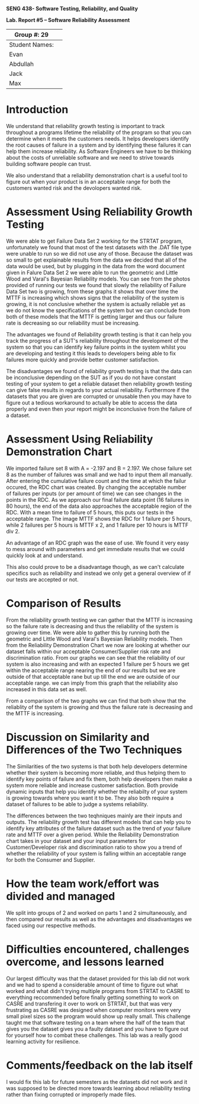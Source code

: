 **SENG 438- Software Testing, Reliability, and Quality**

**Lab. Report \#5 – Software Reliability Assessment**

| Group \#: 29      |     |
| -------------- | --- |
| Student Names: |     |
| Evan                |   
| Abdullah            |   
| Jack                |   
| Max                 | 

# Introduction
We understand that reliability growth testing is important to track throughout a programs lifetime the reliability of the program so that you can determine when it meets the customers needs. It helps developers identify the root causes of failure in a system and by identifying these failures it can help them increase reliability. As Software Engineers we have to be thinking about the costs of unreliable software and we need to strive towards building software people can trust. 

We also understand that a reliability demonstration chart is a useful tool to figure out when your product is in an acceptable range for both the customers wanted risk and the devolopers wanted risk.
# 

# Assessment Using Reliability Growth Testing 
We were able to get Failure Data Set 2 working for the STRTAT program, unfortunately we found that most of the test datasets with the .DAT file type were unable to run so we did not use any of those. Because the dataset was so small to get explainable results from the data we decided that all of the data would be used, but by plugging in the data from the word document given in Falure Data Set 2 we were able to run the geometric and Little Wood and Varal's Bayesian Reliability models. You can see from the photos provided of running our tests we found that slowly the reliability of Failure Data Set two is growing, from these graphs it shows that over time the MTTF is increasing which shows signs that the reliability of the system is growing, it is not conclusive whether the system is actually reliable yet as we do not know the specifications of the system but we can conclude from both of these models that the MTTF is getting larger and thus our failure rate is decreasing so our reliability must be increasing. 

The advantages we found of Reliability growth testing is that it can help you track the progress of a SUT's reliability throughout the development of the system so that you can identify key failure points in the system whilst you are developing and testing it this leads to developers being able to fix failures more quickly and provide better customer satisfaction.

The disadvantages we found of reliability growth testing is that the data can be inconclusive depending on the SUT as if you do not have constant testing of your system to get a reliable dataset then reliability growth testing can give false results in regards to your actual reliability. Furthermore if the datasets that you are given are corrupted or unusable then you may have to figure out a tedious workaround to actually be able to access the data properly and even then your report might be inconclusive from the failure of a dataset. 
# Assessment Using Reliability Demonstration Chart 
We imported failure set 8 with A = -2.197 and B = 2.197. We chose failure set 8 as the number of failures was small and we had to input them all manually. After entering the cumulative failure count and the time at which the failur occured, the RDC chart was created. By changing the acceptable number of failures per inputs (or per amount of time) we can see changes in the points in the RDC. As we approach our final failure data point (16 failures in 80 hours), the end of the data also approaches the acceptable region of the RDC. With a mean time to failure of 5 hours, this puts our tests in the acceptable range. The image MTTF shows the RDC for 1 failure per 5 hours, while 2 failures per 5 hours is MTTF x 2, and 1 failure per 10 hours is MTTF div 2.

An advantage of an RDC graph was the ease of use. We found it very easy to mess around with parameters and get immediate results that we could quickly look at and understand.

This also could prove to be a disadvantage though, as we can't calculate specifics such as reliability and instead we only get a general overview of if our tests are accepted or not.
# 

# Comparison of Results
From the reliability growth testing we can gather that the MTTF is increasing so the failure rate is decreasing and thus the reliability of the system is growing over time. We were able to gather this by running both the geometric and Little Wood and Varal's Bayesian Reliability models. Then from the Reliability Demonstration Chart we now are looking at whether our dataset falls within our acceptable Consumer/Supplier risk rate and discrimination ratio. From our graphs we can see that the reliability of our system is also increasing and with an expected 1 failure per 5 hours we get within the acceptable range nearing the end of our results but we are outside of that acceptable rane but up till the end we are outside of our acceptable range. we can imply from this graph that the reliability also increased in this data set as well.

From a comparison of the two graphs we can find that both show that the reliablity of the system is growing and thus the failure rate is decreasing and the MTTF is increasing. 
# Discussion on Similarity and Differences of the Two Techniques
The Similarities of the two systems is that both help developers determine whether their system is becoming more reliable, and thus helping them to identify key points of failure and fix them, both help developers then make a system more reliable and increase customer satisfaction. Both provide dynamic inputs that help you identify whether the reliabilty of your system is growing towards where you want it to be. They also both require a dataset of failures to be able to judge a systems reliability.

The differences between the two teqhniques mainly are their inputs and outputs. The reliability growth test has different models that can help you to identify key attributes of the failure dataset such as the trend of your failure rate and MTTF over a given period. While the Reliability Demonstration chart takes in your dataset and your input parameters for Customer/Developer risk and discrimination ratio to show you a trend of whether the reliability of your system is falling within an acceptable range for both the Consumer and Supplier.
# How the team work/effort was divided and managed
We split into groups of 2 and worked on parts 1 and 2 simultaneously, and then compared our results as well as the advantages and disadvantages we faced using our respective methods. 
# 

# Difficulties encountered, challenges overcome, and lessons learned
Our largest difficulty was that the dataset provided for this lab did not work and we had to spend a considerable amount of time to figure out what worked and what didn't trying multiple programs from STRTAT to CASRE to everything reccommended before finally getting something to work on CASRE and transfering it over to work on STRTAT, but that was very frustrating as CASRE was designed when computer monitors were very small pixel sizes so the program would show up really small. This challenge taught me that software testing on a team where the half of the team that gives you the dataset gives you a faulty dataset and you have to figure out for yourself how to combat these challenges. This lab was a really good learning activity for resilience.
# Comments/feedback on the lab itself
I would fix this lab for future semesters as the datasets did not work and it was supposed to be directed more towards learning about reliability testing rather than fixing corrupted or improperly made files.